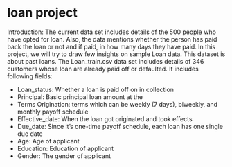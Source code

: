 # loan project

Introduction:
The current data set includes details of the 500 people who have opted for loan. Also, the data mentions whether the person has paid back the loan or not and if paid, in how many days they have paid. In this project, we will try to draw few insights on sample Loan data.
This dataset is about past loans. The Loan_train.csv data set includes details of 346 customers whose loan are already paid off or defaulted. It includes following fields:
* Loan_status: Whether a loan is paid off on in collection
* Principal: Basic principal loan amount at the
* Terms Origination: terms which can be weekly (7 days), biweekly, and monthly payoff schedule
* Effective_date: When the loan got originated and took effects
* Due_date: Since it’s one-time payoff schedule, each loan has one single due date
* Age: Age of applicant
* Education: Education of applicant
* Gender: The gender of applicant
